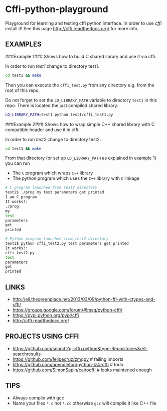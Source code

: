 Cffi-python-playground
======================
Playground for learning and testing cffi python interface.
In order to use *cffi* install it! See this page
http://cffi.readthedocs.org/ for more info.

EXAMPLES
--------

###Example 1###
Shows how to build C shared library and use it via cffi.

In order to run *test1* change to directory test1.

```sh
cd test1 && make
```

Then you can execute the `cffi_test.py` from any directory e.g. from the root of this repo.  

Do not forget to set the `LD_LIBRARY_PATH` variable to directory `test1` in this repo. There is located the just compiled shared library. 

```sh
LD_LIBRARY_PATH=test1 python test1/cffi_test1.py
```

###Example 2###
Shows how to wrap simple C++ shared library with C compatible header and use it in cffi.

In order to run *test2* change to directory test2.

```sh
cd test1 && make
```
From that directory (or set up `LD_LIBRARY_PATH` as explained in example 1) you can run
* The `C` program which wraps `C++` library
* The python program which uses the `C++` library with `C` linkage

```sh
# C program launched from test2 directory
test2$ ./prog my test parameters get printed
I am C program
It works!:
./prog
my
test
parameters
get
printed
```

```sh
# Python program launched from test2 directory
test2$ python cffi_test2.py test parameters get printed
It works!:
cffi_test2.py
test
parameters
get
printed
```


LINKS
-----
* http://eli.thegreenplace.net/2013/03/09/python-ffi-with-ctypes-and-cffi/
* https://groups.google.com/forum/#!msg/python-cffi/
* https://pypi.python.org/pypi/cffi
* http://cffi.readthedocs.org/

PROJECTS USING CFFI 
-------------------
* https://github.com/search?q-cffi+python&type-Repositories&ref-searchresults
* https://github.com/felipecruz/zmqpy  # failing imports
* https://github.com/apendleton/python-lz4-cffi # todo
* https://github.com/SimonSapin/cairocffi  # looks maintened enough

TIPS
----
* Always compile with gcc
* Name your files `*.c` not `*.cc` otherwise `gcc` will compile it like C++ file
